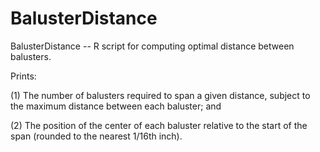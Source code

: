 BalusterDistance
================

BalusterDistance -- R script for computing optimal distance between balusters.

  Prints: 
  
   (1) The number of balusters required to span a given distance, subject to the maximum distance between each baluster; and 

   (2) The position of the center of each baluster relative to the start of the span (rounded to the nearest 1/16th inch).
